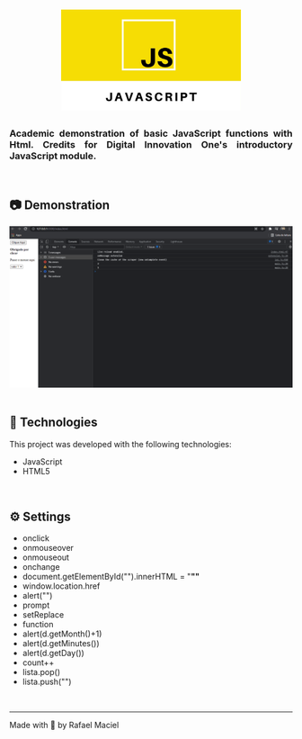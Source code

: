 <h1 align="center">
  <img alt="" title="Instagran Clone!" src=".github/demostration_aplication_2.png" width="320px"/>
  <br>
</h1>

<h3 align="justify">
Academic demonstration of basic JavaScript functions with Html. Credits for Digital Innovation One's introductory JavaScript module.
</h3>

<br>

## 📷 Demonstration

<div align="center" >
  <img src=".github/demostration_aplication.gif">
</div>

<br>

## 🚀 Technologies

This project was developed with the following technologies:

- JavaScript
- HTML5

<br>

## ⚙ Settings
- onclick
- onmouseover
- onmouseout
- onchange
- document.getElementById("").innerHTML = "<b>""</b>
- window.location.href
- alert("")
- prompt
- setReplace
- function
- alert(d.getMonth()+1)
- alert(d.getMinutes())
- alert(d.getDay())
- count++
- lista.pop()
- lista.push("")
<br>

---

Made with 💜 by Rafael Maciel
